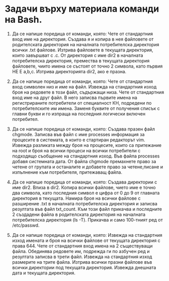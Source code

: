 # Задачи върху материала команди на Bash.

1. Да се напише поредица от команди, която:
Чете от стандартния вход име на директория.
Създава я и копира в нея файловете от родителската директория на началната потребителска директория всички .txt файлове.
Изтрива файловете в текущата директория, които завършват с .c.
От директория с име dir2 в началната потребителска директория, премества в текущата директория файловете, чиито имена се състоят от точно 2 символа, като първия НЕ Е a,b,c.
Изтрива директорията dir2, ако е празна.

2. Да се напише поредица от команди, която:
Чете от стандартния вход символен низ и име на файл.
Извежда на стандартния изход броя на редовете в този файл, съдържащи низа.
Чете от стандартния вход име на друг файл. В него записва първите имена на регистрираните потребители от специалност КН, подредени по потребителските им имена.
Заменя буквите от получения списък с главни букви и го изпраща на последния логически включен потребител.

3. Да се напише поредица от команди, която:
Създава празен файл chgmode. Записва във файл с име processes информация за процесите в системата, в които е стартиран редакторът vim. 
Извежда разликата между броя на процесите, които са притежание на root и броя на всички процеси на всички потребители с подходящо съобщение на стандартния изход. 
Във файла processes добавя системната дата. 
От файла chgmode премахнете право за четене от групата и останалите и добавете право за четене,писане и изпълнение към потребителя, притежаващ файла.

4. Да се напише поредица от команди, която:
Създава директории с име dir2. Влиза в dir2. 
Копира всички файлове, чието име е точно два символа, като последния символ е цифра от 0 до 9 от главната директория в текущата. 
Намира броя на всички файлове с разширение .txt в началната потребителска директория и записва резултата във файл txt_count. 
Към този файл прикачва и последните 2 създадени файла в родителската директория на началната потребителска директория (ls -T). 
Прикачва и само 100-тният ред от /etc/passwd. 

5. Да се напише поредица от команди, която:
Извежда на стандартния изход имената и броя на всички файлове от текущата директория с права 644. 
Чете от стандартния вход имена на 2 съществуващи файла. Обединява редовете им, подрежда ги по азбучен ред и резултата записва в трети файл. Извежда на стандартния изход размерите на трите файла. Изтрива всички празни файлове във всички директории под текущата директория. Извежда днешната дата и текущата директория.

